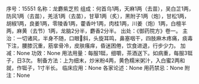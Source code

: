 序号：15551
名称：龙麝紫芝煎
组成：何首乌1两，天麻1两（去苗），吴白芷1两，防风1两（去苗），羌活1两（去苗），甘草1两（炙），黑附子1两（炮），甘松1两，胡椒1两，良姜1两，零陵香1两，藿香叶1两，肉桂1两，川姜（炮）1两，白檀半两，麻黄（去节）1两，龙脑2分半，麝香2分半。
出处：《御药院方》卷一。
主治：一切诸风，半身不随，口眼斜，头旋耳鸣，鼻塞咽干，四肢麻木疼痛，痰毒下注，腰膝沉重，筋挛骨冷，皮肤瘙痒，昏迷困倦，饮食进退，行步少力。
加减：None
功效：None
用法用量：每服1铤，细嚼，茶酒送下。如病重，每服3铤子，日3次。
制备方法：上为细末，炒米粉4两，黄色糯米粥汁，入白蜜2两和就，作铤子，1寸半长。
临床应用：None
各家论述：None
用药禁忌：None
附注：None
